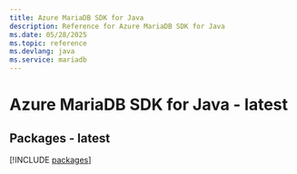 ```yaml
---
title: Azure MariaDB SDK for Java
description: Reference for Azure MariaDB SDK for Java
ms.date: 05/28/2025
ms.topic: reference
ms.devlang: java
ms.service: mariadb
---
```

# Azure MariaDB SDK for Java - latest
## Packages - latest
[!INCLUDE [packages](mariadb-index.md)]